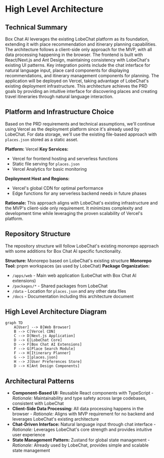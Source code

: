 # High Level Architecture

## Technical Summary

Box Chat AI leverages the existing LobeChat platform as its foundation, extending it with place recommendation and itinerary planning capabilities. The architecture follows a client-side only approach for the MVP, with all data processing happening in the browser. The frontend is built with React/Next.js and Ant Design, maintaining consistency with LobeChat's existing UI patterns. Key integration points include the chat interface for natural language input, place card components for displaying recommendations, and itinerary management components for planning. The application will be deployed on Vercel, taking advantage of LobeChat's existing deployment infrastructure. This architecture achieves the PRD goals by providing an intuitive interface for discovering places and creating travel itineraries through natural language interaction.

## Platform and Infrastructure Choice

Based on the PRD requirements and technical assumptions, we'll continue using Vercel as the deployment platform since it's already used by LobeChat. For data storage, we'll use the existing file-based approach with `places.json` stored as a static asset.

**Platform:** Vercel
**Key Services:** 
- Vercel for frontend hosting and serverless functions
- Static file serving for `places.json`
- Vercel Analytics for basic monitoring

**Deployment Host and Regions:** 
- Vercel's global CDN for optimal performance
- Edge functions for any serverless backend needs in future phases

**Rationale:** This approach aligns with LobeChat's existing infrastructure and the MVP's client-side only requirement. It minimizes complexity and development time while leveraging the proven scalability of Vercel's platform.

## Repository Structure

The repository structure will follow LobeChat's existing monorepo approach with some additions for Box Chat AI specific functionality.

**Structure:** Monorepo based on LobeChat's existing structure
**Monorepo Tool:** pnpm workspaces (as used by LobeChat)
**Package Organization:**
- `/apps/web` - Main web application (LobeChat with Box Chat AI extensions)
- `/packages/*` - Shared packages from LobeChat
- `/data` - Location for `places.json` and any other data files
- `/docs` - Documentation including this architecture document

## High Level Architecture Diagram

```mermaid
graph TD
    A[User] --> B[Web Browser]
    B --> C[Vercel CDN]
    C --> D[Next.js Application]
    D --> E[LobeChat Core]
    D --> F[Box Chat AI Extensions]
    F --> G[Place Search Module]
    F --> H[Itinerary Planner]
    G --> I[places.json]
    H --> J[User Preferences Store]
    D --> K[Ant Design Components]
```

## Architectural Patterns

- **Component-Based UI:** Reusable React components with TypeScript - _Rationale:_ Maintainability and type safety across large codebases, consistent with LobeChat
- **Client-Side Data Processing:** All data processing happens in the browser - _Rationale:_ Aligns with MVP requirement for no backend and leverages LobeChat's existing architecture
- **Chat-Driven Interface:** Natural language input through chat interface - _Rationale:_ Leverages LobeChat's core strength and provides intuitive user experience
- **State Management Pattern:** Zustand for global state management - _Rationale:_ Already used by LobeChat, provides simple and scalable state management
